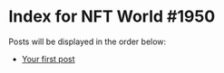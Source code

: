 # Index for NFT World #1950
Posts will be displayed in the order below:

- [Your first post](./001-first.md)

